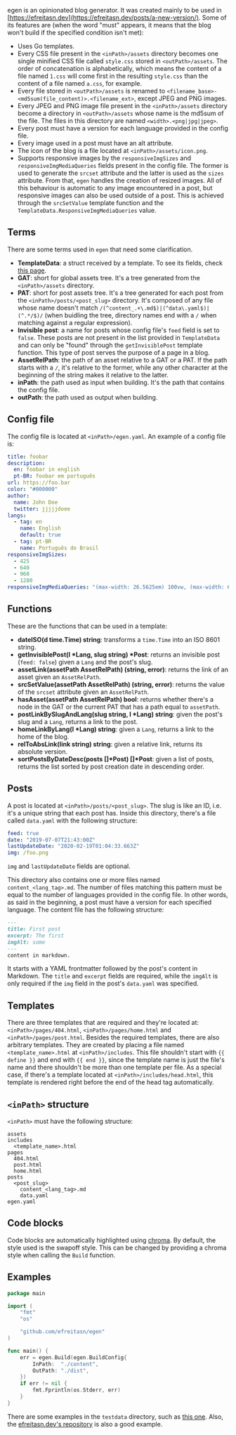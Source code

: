 egen is an opinionated blog generator. It was created mainly to be used in [https://efreitasn.dev](https://efreitasn.dev/posts/a-new-version/). Some of its features are (when the word "must" appears, it means that the blog won't build if the specified condition isn't met):

* Uses Go templates.
* Every CSS file present in the `<inPath>/assets` directory becomes one single minified CSS file called `style.css` stored in `<outPath>/assets`. The order of concatenation is alphabetically, which means the content of a file named `1.css` will come first in the resulting `style.css` than the content of a file named `a.css`, for example.
* Every file stored in `<outPath>/assets` is renamed to `<filename_base>-<md5sum(file_content)>.<filename_ext>`, except JPEG and PNG images.
* Every JPEG and PNG image file present in the `<inPath>/assets` directory become a directory in `<outPath>/assets` whose name is the md5sum of the file. The files in this directory are named `<width>.<png|jpg|jpeg>`.
* Every post must have a version for each language provided in the config file.
* Every image used in a post must have an alt attribute.
* The icon of the blog is a file located at `<inPath>/assets/icon.png`.
* Supports responsive images by the `responsiveImgSizes` and `responsiveImgMediaQueries` fields present in the config file. The former is used to generate the `srcset` attribute and the latter is used as the `sizes` attribute. From that, `egen` handles the creation of resized images. All of this behaviour is automatic to any image encountered in a post, but responsive images can also be used outside of a post. This is achieved through the `srcSetValue` template function and the `TemplateData.ResponsiveImgMediaQueries` value.

## Terms
There are some terms used in `egen` that need some clarification.

* **TemplateData**: a struct received by a template. To see its fields, check [this page](https://pkg.go.dev/github.com/efreitasn/egen?tab=doc#TemplateData).
* **GAT**: short for global assets tree. It's a tree generated from the `<inPath>/assets` directory.
* **PAT**: short for post assets tree. It's a tree generated for each post from the `<inPath>/posts/<post_slug>` directory. It's composed of any file whose name doesn't match `/(^content_.+\.md$)|(^data\.yaml$)|(^.*/$)/` (when buidling the tree, directory names end with a `/` when matching against a regular expression).
* **Invisible post**: a name for posts whose config file's `feed` field is set to `false`. These posts are not present in the list provided in `TemplateData` and can only be "found" through the `getInvisiblePost` template function. This type of post serves the purpose of a page in a blog.
* **AssetRelPath**: the path of an asset relative to a GAT or a PAT. If the path starts with a `/`, it's relative to the former, while any other character at the beginning of the string makes it relative to the latter.
* **inPath**: the path used as input when building. It's the path that contains the config file.
* **outPath**: the path used as output when building.

## Config file
The config file is located at `<inPath>/egen.yaml`. An example of a config file is:
```yaml
title: foobar
description:
  en: foobar in english
  pt-BR: foobar em português
url: https://foo.bar
color: "#000000"
author:
  name: John Doe
  twitter: jjjjjdoee
langs:
  - tag: en
    name: English
    default: true
  - tag: pt-BR
    name: Português do Brasil
responsiveImgSizes:
  - 425
  - 640
  - 960
  - 1280
responsiveImgMediaQueries: "(max-width: 26.5625em) 100vw, (max-width: 64em) 65vw, 50vw"
```

## Functions
These are the functions that can be used in a template:

* **dateISO(d time.Time) string**: transforms a `time.Time` into an ISO 8601 string.
* **getInvisiblePost(l \*Lang, slug string) \*Post**: returns an invisible post (`feed: false`) given a `Lang` and the post's slug.
* **assetLink(assetPath AssetRelPath) (string, error)**: returns the link of an asset given an `AssetRelPath`.
* **srcSetValue(assetPath AssetRelPath) (string, error)**: returns the value of the `srcset` attribute given an `AssetRelPath`.
* **hasAsset(assetPath AssetRelPath) bool**: returns whether there's a node in the GAT or the current PAT that has a path equal to `assetPath`.
* **postLinkBySlugAndLang(slug string, l \*Lang) string**: given the post's slug and a `Lang`, returns a link to the post.
* **homeLinkByLang(l \*Lang) string**: given a `Lang`, returns a link to the home of the blog.
* **relToAbsLink(link string) string**: given a relative link, returns its absolute version.
* **sortPostsByDateDesc(posts []\*Post) []\*Post**: given a list of posts, returns the list sorted by post creation date in descending order.

## Posts
A post is located at `<inPath>/posts/<post_slug>`. The slug is like an ID, i.e. it's a unique string that each post has. Inside this directory, there's a file called `data.yaml` with the following structure:

```yaml
feed: true
date: "2019-07-07T21:43:00Z"
lastUpdateDate: "2020-02-19T01:04:33.663Z"
img: /foo.png
```

`img` and `lastUpdateDate` fields are optional.

This directory also contains one or more files named `content_<lang_tag>.md`. The number of files matching this pattern must be equal to the number of languages provided in the config file. In other words, as said in the beginning, a post must have a version for each specified language. The content file has the following structure:

```markdown
---
title: First post
excerpt: The first
imgAlt: some
---
content in markdown.
```

It starts with a YAML frontmatter followed by the post's content in Markdown. The `title` and `excerpt` fields are required, while the `imgAlt` is only required if the `img` field in the post's `data.yaml` was specified.

## Templates
There are three templates that are required and they're located at: `<inPath>/pages/404.html`, `<inPath>/pages/home.html` and `<inPath>/pages/post.html`. Besides the required templates, there are also arbitrary templates. They are created by placing a file named `<template_name>.html` at `<inPath>/includes`. This file shouldn't start with `{{ define }}` and end with `{{ end }}`, since the template name is just the file's name and there shouldn't be more than one template per file. As a special case, if there's a template located at `<inPath>/includes/head.html`, this template is rendered right before the end of the head tag automatically.

## `<inPath>` structure
`<inPath>` must have the following structure:
```
assets
includes
  <template_name>.html
pages
  404.html
  post.html
  home.html
posts
  <post_slug>
    content_<lang_tag>.md
    data.yaml
egen.yaml
```

## Code blocks
Code blocks are automatically highlighted using [chroma](https://github.com/alecthomas/chroma). By default, the style used is the swapoff style. This can be changed by providing a chroma style when calling the `Build` function.

## Examples
```go
package main

import (
	"fmt"
	"os"

	"github.com/efreitasn/egen"
)

func main() {
	err = egen.Build(egen.BuildConfig{
		InPath:  "./content",
		OutPath: "./dist",
	})
	if err != nil {
		fmt.Fprintln(os.Stderr, err)
	}
}
```

There are some examples in the `testdata` directory, such as [this one](testdata/build/ok/1/in). Also, the [efreitasn.dev's repository](https://github.com/efreitasn/efreitasn.dev) is also a good example.